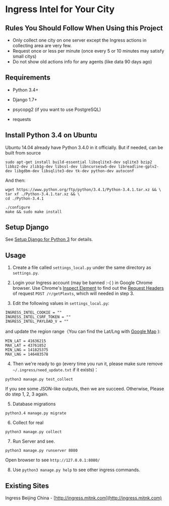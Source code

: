Ingress Intel for Your City
===========================


Rules You Should Follow When Using this Project
-----------------------------------------------

- Only collect one city on one server except the Ingress actions in collecting area are very few.
- Request once or less per minute (once every 5 or 10 minutes may satisfy small citys)
- Do not show old actions info for any agents (like data 90 days ago)


Requirements
------------

- Python 3.4+
- Django 1.7+

- psycopg2 (if you want to use PostgreSQL)
- requests


Install Python 3.4 on Ubuntu
----------------------------

Ubuntu 14.04 already have Python 3.4.0 in it officially.
But if needed, can be built from source

```
sudo apt-get install build-essential libsqlite3-dev sqlite3 bzip2 libbz2-dev zlib1g-dev libssl-dev libncursesw5-dev libreadline-gplv2-dev libgdbm-dev libsqlite3-dev tk-dev python-dev autoconf
```

And then:

```
wget https://www.python.org/ftp/python/3.4.1/Python-3.4.1.tar.xz && \
tar xf ./Python-3.4.1.tar.xz && \
cd ./Python-3.4.1

./configure
make && sudo make install
```


Setup Django
------------

See [Setup Django for Python 3](https://github.com/mitnk/ingress/blob/master/setup_django_for_python3.md) for details.


Usage
-----

1) Create a file called `settings_local.py` under the same directory as `settings.py`.

2) Login your Ingress account (may be banned :-( ) in Google Chrome browser. Use Chrome's [Inspect Element](https://developer.chrome.com/devtools) to find out the [Request Headers](https://developer.chrome.com/devtools/docs/network#http-headers) of request `POST /r/getPlexts`, which will needed in step 3.

3) Edit the following values in `settings_local.py`:

```
INGRESS_INTEL_COOKIE = ""
INGRESS_INTEL_CSRF_TOKEN = ""
INGRESS_INTEL_PAYLOAD_V = ""
```

and update the region range（You can find the Lat/Lng with [Google Map](https://www.google.com/maps/preview) ):

```
MIN_LAT = 41636215
MAX_LAT = 43761852
MIN_LNG = 141825375
MAX_LNG = 146483578
```

4) Then we're ready to go (every time you run it, please make sure remove `~/.ingress/need_update.txt` if it exists)：

`python3 manage.py test_collect`

If you see some JSON-like outputs, then we are succeed. Otherwise, Please do step 1, 2, 3 again.

5) Database migrations

```
python3.4 manage.py migrate
```

6) Collect for real

```
python3 manage.py collect
```

7) Run Server and see.

```
python3 manage.py runserver 8080
```

Open browser to see `http://127.0.0.1:8080/`

8) Use `python3 manage.py help` to see other ingress commands.


Existing Sites
--------------

Ingress Beijing China - [http://ingress.mitnk.com](http://ingress.mitnk.com)
